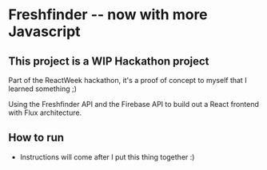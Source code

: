 # Freshfinder -- now with more Javascript

## This project is a WIP Hackathon project

Part of the ReactWeek hackathon, it's a proof of concept to myself that I learned something ;)

Using the Freshfinder API and the Firebase API to build out a React frontend with Flux architecture.

## How to run

- Instructions will come after I put this thing together :)
